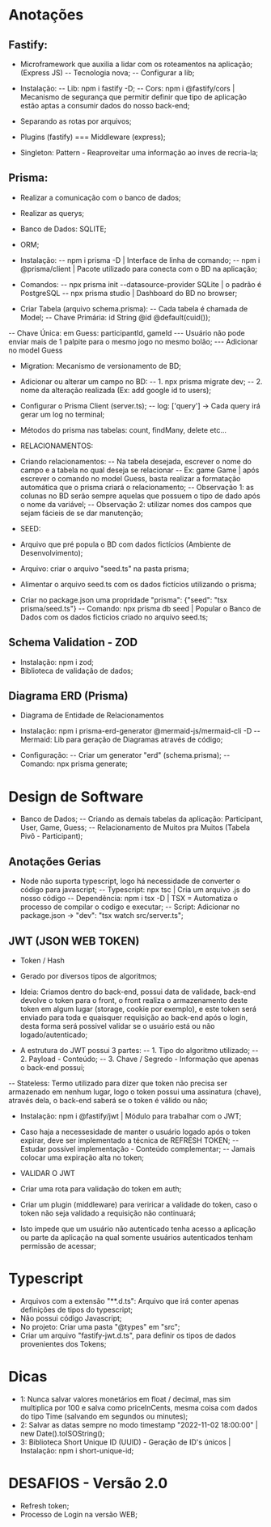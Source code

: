 # Anotações 

## Fastify: 
 - Microframework que auxilia a lidar com os roteamentos na aplicação; (Express JS)
 -- Tecnologia nova; 
 -- Configurar a lib;

 - Instalação:
 -- Lib: npm i fastify -D;
 -- Cors: npm i @fastify/cors | Mecanismo de segurança que permitir definir que tipo de aplicação estão aptas a consumir dados do nosso back-end;

 - Separando as rotas por arquivos;
 - Plugins (fastify) === Middleware (express);
 - Singleton: Pattern - Reaproveitar uma informação ao inves de recria-la;

## Prisma:
  - Realizar a comunicação com o banco de dados;
  - Realizar as querys;
  - Banco de Dados: SQLITE;
  - ORM;

  - Instalação:
  -- npm i prisma -D | Interface de linha de comando;
  -- npm i @prisma/client | Pacote utilizado para conecta com o BD na aplicação;

  - Comandos:
  -- npx prisma init --datasource-provider SQLite | o padrão é PostgreSQL
  -- npx prisma studio | Dashboard do BD no browser;

  - Criar Tabela (arquivo schema.prisma):
  -- Cada tabela é chamada de Model;
  -- Chave Primária: id String @id @default(cuid());
  
  -- Chave Única: em Guess: participantId, gameId
  --- Usuário não pode enviar mais de 1 palpite para o mesmo jogo no mesmo bolão;
  --- Adicionar no model Guess 

  - Migration: Mecanismo de versionamento de BD;
  - Adicionar ou alterar um campo no BD:
  -- 1. npx prisma migrate dev;
  -- 2. nome da alteração realizada (Ex: add google id to users);

  - Configurar o Prisma Client (server.ts);
  -- log: ['query'] -> Cada query irá gerar um log no terminal;
  
  - Métodos do prisma nas tabelas: count, findMany, delete etc...

  - RELACIONAMENTOS:
  - Criando relacionamentos:
  -- Na tabela desejada, escrever o nome do campo e a tabela no qual deseja se relacionar
  -- Ex: game Game | após escrever o comando no model Guess, basta realizar a formatação automática que o prisma criará o relacionamento;
  -- Observação 1: as colunas no BD serão sempre aquelas que possuem o tipo de dado após o nome da variável;
  -- Observação 2: utilizar nomes dos campos que sejam fácieis de se dar manutenção;

  - SEED:
  - Arquivo que pré popula o BD com dados fictícios (Ambiente de Desenvolvimento);
  - Arquivo: criar o arquivo "seed.ts" na pasta prisma;
  - Alimentar o arquivo seed.ts com os dados fictícios utilizando o prisma;
  - Criar no package.json uma propridade "prisma": {"seed": "tsx prisma/seed.ts"}
  -- Comando: npx prisma db seed | Popular o Banco de Dados com os dados ficticios criado no arquivo seed.ts;

## Schema Validation - ZOD
 - Instalação: npm i zod;
 - Biblioteca de validação de dados;


## Diagrama ERD (Prisma)
 - Diagrama de Entidade de Relacionamentos
 - Instalação: npm i prisma-erd-generator @mermaid-js/mermaid-cli -D
 -- Mermaid: Lib para geração de Diagramas através de código;

 - Configuração:
 -- Criar um generator "erd" (schema.prisma);
 -- Comando: npx prisma generate;

# Design de Software
 - Banco de Dados;
 -- Criando as demais tabelas da aplicação: Participant, User, Game, Guess;
 -- Relacionamento de Muitos pra Muitos (Tabela Pivô - Participant);

## Anotações Gerias 
 - Node não suporta typescript, logo há necessidade de converter o código para javascript;
 -- Typescript: npx tsc | Cria um arquivo .js do nosso código
 -- Dependência: npm i tsx -D | TSX = Automatiza o processo de compilar o codigo e executar;
 -- Script: Adicionar no package.json -> "dev": "tsx watch src/server.ts";

## JWT (JSON WEB TOKEN)
 - Token / Hash
 - Gerado por diversos tipos de algoritmos;
 - Ideia: Criamos dentro do back-end, possui data de validade, back-end devolve o token para o front, o front realiza o armazenamento deste token em algum lugar (storage, cookie por exemplo), e este token será enviado para toda e quaisquer requisição ao back-end após o login, desta forma será possivel validar se o usuário está ou não logado/autenticado;
 
 - A estrutura do JWT possui 3 partes:
 -- 1. Tipo do algoritmo utilizado;
 -- 2. Payload - Conteúdo;
 -- 3. Chave / Segredo - Informação que apenas o back-end possui;

  -- Stateless: Termo utilizado para dizer que token não precisa ser armazenado em nenhum lugar, logo o token possui uma assinatura (chave), através dela, o back-end saberá se o token é válido ou não;

  - Instalação: npm i @fastify/jwt | Módulo para trabalhar com o JWT;
  
  - Caso haja a necessesidade de manter o usuário logado após o token expirar, deve ser implementado a técnica de REFRESH TOKEN;
  -- Estudar possível implementação - Conteúdo complementar;
  -- Jamais colocar uma expiração alta no token;

  - VALIDAR O JWT
  - Criar uma rota para validação do token em auth;
  - Criar um plugin (middleware) para veriricar a validade do token, caso o token não seja validado a requisição não continuará;
  - Isto impede que um usuário não autenticado tenha acesso a aplicação ou parte da aplicação na qual somente usuários autenticados tenham permissão de acessar;

# Typescript
 - Arquivos com a extensão "**.d.ts": Arquivo que irá conter apenas definições de tipos do typescript;
 - Não possui código Javascript;
 - No projeto: Criar uma pasta "@types" em "src";
 - Criar um arquivo "fastify-jwt.d.ts", para definir os tipos de dados provenientes dos Tokens;  

# Dicas
 - 1: Nunca salvar valores monetários em float / decimal, mas sim multiplica por 100 e salva como priceInCents, mesma coisa com dados do tipo Time (salvando em segundos ou minutes);
 - 2: Salvar as datas sempre no modo timestamp "2022-11-02 18:00:00" | new Date().toISOString();
 - 3: Biblioteca Short Unique ID (UUID) - Geração de ID's únicos | Instalação: npm i short-unique-id;

# DESAFIOS - Versão 2.0
 - Refresh token;
 - Processo de Login na versão WEB;